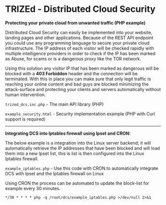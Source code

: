 # TRIZEd - Distributed Cloud Security

**Protecting your private cloud from unwanted traffic (PHP example)**

Distributed Cloud Security can easily be implemented into your website, landing pages and other applications. Because of the REST API endpoint you could use any programming language to secure your private cloud infrastructure. The IP address of each visitor will be checked rapidly with multiple intelligence providers in order to check if the IP has been marked as Abuse, for scams or is a dangerous proxy like the TOR network.

Using this solution any visitor IP that has been marked as dangerous will be blocked with a **403 Forbidden** header and the connection will be terminated. With this in place you can make sure that only legit traffic is reaching your online content and bad guys are blocked minimizing the attack-surface and protecting your clients and servers automatically without human intervention.

`trized_dcs.inc.php` - The main API library (PHP) 

`example_security.html` - Security implementation example (PHP with Curl support is required)

-------------------------------------------------------

**Integrating DCS into Iptables firewall using Ipset and CRON:**

The below example is a integration into the Linux server backend; it will automatically retrieve the IP addresses that have been blocked and will load them into a new Ipset list, this is list is then configured into the Linux Iptables firewall.

`example_iptables.php` - Use this code with CRON to automatically integrate DCS with Ipset and the Iptables firewall on Linux

Using CRON the process can be automated to update the block-list for example every 30 minutes.

`*/30 * * * * php -q /root/dcs/example_iptables.php >/dev/null 2>&1`


